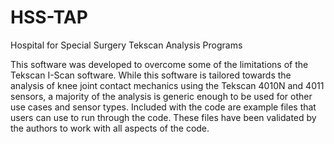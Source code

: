 # HSS-TAP
Hospital for Special Surgery Tekscan Analysis Programs

This software was developed to overcome some of the limitations of the Tekscan I-Scan software. While this software is tailored towards the analysis of knee joint contact mechanics using the Tekscan 4010N and 4011 sensors, a majority of the analysis is generic enough to be used for other use cases and sensor types. Included with the code are example files that users can use to run through the code. These files have been validated by the authors to work with all aspects of the code. 
